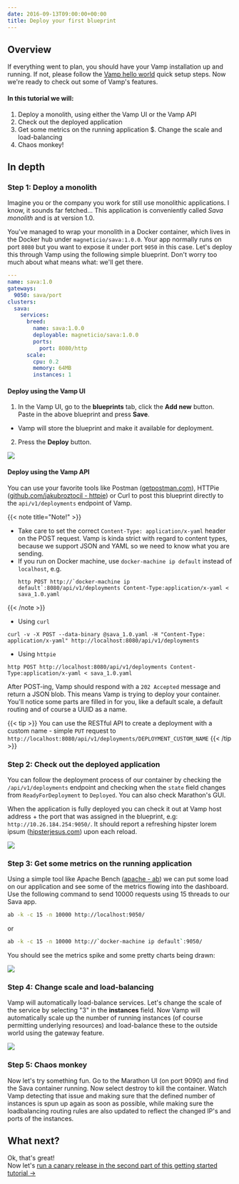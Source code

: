 ```yaml
---
date: 2016-09-13T09:00:00+00:00
title: Deploy your first blueprint
---
```

## Overview

If everything went to plan, you should have your Vamp installation up and running. If not, please follow the [Vamp hello world](/try-vamp/hello-world/) quick setup steps. Now we're ready to check out some of Vamp's features. 

#### In this tutorial we will:  

1. Deploy a monolith, using either the Vamp UI or the Vamp API
2. Check out the deployed application
3. Get some metrics on the running application
$. Change the scale and load-balancing
5. Chaos monkey!    

## In depth

### Step 1: Deploy a monolith

Imagine you or the company you work for still use monolithic applications. I know, it sounds far fetched...
This application is conveniently called *Sava monolith* and is at version 1.0.  

You've managed to wrap your monolith in a Docker container, which lives in the Docker hub under `magneticio/sava:1.0.0`. Your app normally runs on port `8080` but you want to expose it under port `9050` in this case. Let's deploy this through Vamp using the following simple blueprint. Don't worry too much about what means what: we'll get there.

```yaml
---
name: sava:1.0
gateways:
  9050: sava/port
clusters:
  sava:
    services:
      breed:
        name: sava:1.0.0
        deployable: magneticio/sava:1.0.0
        ports:
          port: 8080/http
      scale:
        cpu: 0.2       
        memory: 64MB
        instances: 1
```


#### Deploy using the Vamp UI

1. In the Vamp UI, go to the **blueprints** tab, click the **Add new** button. Paste in the above blueprint and press **Save**.  
  * Vamp will store the blueprint and make it available for deployment. 
  
2. Press the **Deploy** button.

![](/images/screens/tut1_deploy.gif)

#### Deploy using the Vamp API

You can use your favorite tools like Postman ([getpostman.com](https://www.getpostman.com/)), HTTPie ([github.com/jakubroztocil - httpie](https://github.com/jakubroztocil/httpie)) or Curl to post this blueprint directly to the `api/v1/deployments` endpoint of Vamp.

{{< note title="Note!" >}}
* Take care to set the correct `Content-Type: application/x-yaml` header on the POST request. Vamp is kinda
strict with regard to content types, because we support JSON and YAML so we need to know what you are sending.   
* If you run on Docker machine, use `docker-machine ip default` instead of `localhost`, e.g.
  ```
  http POST http://`docker-machine ip default`:8080/api/v1/deployments Content-Type:application/x-yaml < sava_1.0.yaml
  ```
{{< /note >}}

* Using `curl`
```
curl -v -X POST --data-binary @sava_1.0.yaml -H "Content-Type: application/x-yaml" http://localhost:8080/api/v1/deployments
```

* Using `httpie`
```
http POST http://localhost:8080/api/v1/deployments Content-Type:application/x-yaml < sava_1.0.yaml
```

After POST-ing, Vamp should respond with a `202 Accepted` message and return a JSON blob. This means Vamp is trying to deploy your container. You'll notice some parts are filled in for you, like a default scale, a default routing and of course a UUID as a name.

{{< tip >}}
You can use the RESTful API to create a deployment with a custom name - simple `PUT` request to `http://localhost:8080/api/v1/deployments/DEPLOYMENT_CUSTOM_NAME`
{{< /tip >}}

### Step 2: Check out the deployed application 

You can follow the deployment process of our container by checking the `/api/v1/deployments` endpoint and checking when the `state` field changes from `ReadyForDeployment` to `Deployed`. You can also check Marathon's GUI.

When the application is fully deployed you can check it out at Vamp host address + the port that was assigned in the blueprint, e.g: `http://10.26.184.254:9050/`. It should report a refreshing hipster lorem ipsum ([hipsterjesus.com](http://hipsterjesus.com/)) upon each reload.

![](/images/screens/monolith1.png)

### Step 3: Get some metrics on the running application

Using a simple tool like Apache Bench ([apache - ab](https://httpd.apache.org/docs/2.2/programs/ab.html)) we can put some load on our application and see some of the metrics flowing into the dashboard. Use the following command to send 10000 requests using 15 threads to our Sava app.

```bash
ab -k -c 15 -n 10000 http://localhost:9050/
```
or
```bash
ab -k -c 15 -n 10000 http://`docker-machine ip default`:9050/
```

You should see the metrics spike and some pretty charts being drawn:

![](/images/screens/tut1_metrics-v090.gif)

### Step 4: Change scale and load-balancing

Vamp will automatically load-balance services. Let's change the scale of the service by selecting "3" in the **instances** field. Now Vamp will automatically scale up the number of running instances (of course permitting underlying resources) and load-balance these to the outside world using the gateway feature.

![](/images/screens/tut1_scale-v090.gif)

### Step 5: Chaos monkey

Now let's try something fun. Go to the Marathon UI (on port 9090) and find the Sava container running. Now select destroy to kill the container. Watch Vamp detecting that issue and making sure that the defined number of instances is spun up again as soon as possible, while making sure the loadbalancing routing rules are also updated to reflect the changed IP's and ports of the instances.

## What next?

Ok, that's great!   
Now let's [run a canary release in the second part of this getting started tutorial →](/try-vamp/sava-tutorials/run-a-canary-release/)